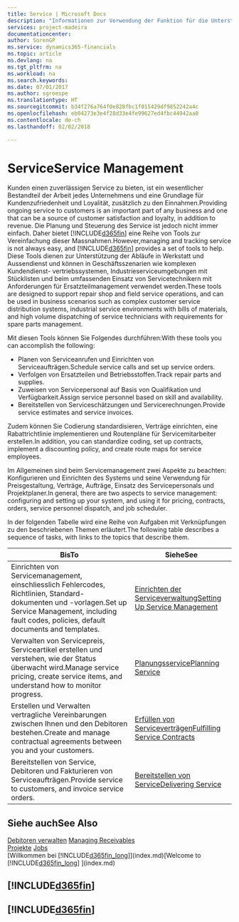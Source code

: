 ```yaml
---
title: Service | Microsoft Docs
description: "Informationen zur Verwendung der Funktion für die Unterstützung der Arbeitsgänge Werkstatt und Service."
services: project-madeira
documentationcenter: 
author: SorenGP
ms.service: dynamics365-financials
ms.topic: article
ms.devlang: na
ms.tgt_pltfrm: na
ms.workload: na
ms.search.keywords: 
ms.date: 07/01/2017
ms.author: sgroespe
ms.translationtype: HT
ms.sourcegitcommit: b34f276a764f0e828fbc1f015429df9852242a4c
ms.openlocfilehash: eb04273e3e4f28d33e4fe99627ed4fbc44942aa0
ms.contentlocale: de-ch
ms.lasthandoff: 02/02/2018

---
```

# <a name="service-management"></a><span data-ttu-id="374a0-103">Service</span><span class="sxs-lookup"><span data-stu-id="374a0-103">Service Management</span></span>
<span data-ttu-id="374a0-104">Kunden einen zuverlässigen Service zu bieten, ist ein wesentlicher Bestandteil der Arbeit jedes Unternehmens und eine Grundlage für Kundenzufriedenheit und Loyalität, zusätzlich zu den Einnahmen.</span><span class="sxs-lookup"><span data-stu-id="374a0-104">Providing ongoing service to customers is an important part of any business and one that can be a source of customer satisfaction and loyalty, in addition to revenue.</span></span> <span data-ttu-id="374a0-105">Die Planung und Steuerung des Service ist jedoch nicht immer einfach. Daher bietet [!INCLUDE[d365fin](includes/d365fin_md.md)] eine Reihe von Tools zur Vereinfachung dieser Massnahmen.</span><span class="sxs-lookup"><span data-stu-id="374a0-105">However,managing and tracking service is not always easy, and [!INCLUDE[d365fin](includes/d365fin_md.md)] provides a set of tools to help.</span></span> <span data-ttu-id="374a0-106">Diese Tools dienen zur Unterstützung der Abläufe in Werkstatt und Aussendienst und können in Geschäftsszenarien wie komplexen Kundendienst- vertriebssystemen, Industrieserviceumgebungen mit Stücklisten und beim umfassenden Einsatz von Servicetechnikern mit Anforderungen für Ersatzteilmanagement verwendet werden.</span><span class="sxs-lookup"><span data-stu-id="374a0-106">These tools are designed to support repair shop and field service operations, and can be used in business scenarios such as complex customer service distribution systems, industrial service environments with bills of materials, and high volume dispatching of service technicians with requirements for spare parts management.</span></span>  

 <span data-ttu-id="374a0-107">Mit diesen Tools können Sie Folgendes durchführen:</span><span class="sxs-lookup"><span data-stu-id="374a0-107">With these tools you can accomplish the following:</span></span>  

* <span data-ttu-id="374a0-108">Planen von Serviceanrufen und Einrichten von Serviceaufträgen.</span><span class="sxs-lookup"><span data-stu-id="374a0-108">Schedule service calls and set up service orders.</span></span>  
* <span data-ttu-id="374a0-109">Verfolgen von Ersatzteilen und Betriebsstoffen.</span><span class="sxs-lookup"><span data-stu-id="374a0-109">Track repair parts and supplies.</span></span>  
* <span data-ttu-id="374a0-110">Zuweisen von Servicepersonal auf Basis von Qualifikation und Verfügbarkeit.</span><span class="sxs-lookup"><span data-stu-id="374a0-110">Assign service personnel based on skill and availability.</span></span>  
* <span data-ttu-id="374a0-111">Bereitstellen von Serviceschätzungen und Servicerechnungen.</span><span class="sxs-lookup"><span data-stu-id="374a0-111">Provide service estimates and service invoices.</span></span>  

<span data-ttu-id="374a0-112">Zudem können Sie Codierung standardisieren, Verträge einrichten, eine Rabattrichtlinie implementieren und Routenpläne für Servicemitarbeiter erstellen.</span><span class="sxs-lookup"><span data-stu-id="374a0-112">In addition, you can standardize coding, set up contracts, implement a discounting policy, and create route maps for service employees.</span></span>  

<span data-ttu-id="374a0-113">Im Allgemeinen sind beim Servicemanagement zwei Aspekte zu beachten: Konfigurieren und Einrichten des Systems und seine Verwendung für Preisgestaltung, Verträge, Aufträge, Einsatz des Servicepersonals und Projektplaner.</span><span class="sxs-lookup"><span data-stu-id="374a0-113">In general, there are two aspects to service management: configuring and setting up your system, and using it for pricing, contracts, orders, service personnel dispatch, and job scheduler.</span></span>  

<span data-ttu-id="374a0-114">In der folgenden Tabelle wird eine Reihe von Aufgaben mit Verknüpfungen zu den beschriebenen Themen erläutert.</span><span class="sxs-lookup"><span data-stu-id="374a0-114">The following table describes a sequence of tasks, with links to the topics that describe them.</span></span>   

|<span data-ttu-id="374a0-115">**Bis**</span><span class="sxs-lookup"><span data-stu-id="374a0-115">**To**</span></span>|<span data-ttu-id="374a0-116">**Siehe**</span><span class="sxs-lookup"><span data-stu-id="374a0-116">**See**</span></span>|  
|------------|-------------|  
|<span data-ttu-id="374a0-117">Einrichten von Servicemanagement, einschliesslich Fehlercodes, Richtlinien, Standard- dokumenten und -vorlagen.</span><span class="sxs-lookup"><span data-stu-id="374a0-117">Set up Service Management, including fault codes, policies, default documents and templates.</span></span>|[<span data-ttu-id="374a0-118">Einrichten der Serviceverwaltung</span><span class="sxs-lookup"><span data-stu-id="374a0-118">Setting Up Service Management</span></span>](service-setup-service.md)|  
|<span data-ttu-id="374a0-119">Verwalten von Servicepreis, Serviceartikel erstellen und verstehen, wie der Status überwacht wird.</span><span class="sxs-lookup"><span data-stu-id="374a0-119">Manage service pricing, create service items, and understand how to monitor progress.</span></span>|[<span data-ttu-id="374a0-120">Planungsservice</span><span class="sxs-lookup"><span data-stu-id="374a0-120">Planning Service</span></span>](service-plan-service.md)|  
|<span data-ttu-id="374a0-121">Erstellen und Verwalten vertragliche Vereinbarungen zwischen Ihnen und den Debitoren bestehen.</span><span class="sxs-lookup"><span data-stu-id="374a0-121">Create and manage contractual agreements between you and your customers.</span></span>|[<span data-ttu-id="374a0-122">Erfüllen von Serviceverträgen</span><span class="sxs-lookup"><span data-stu-id="374a0-122">Fulfilling Service Contracts</span></span>](service-fulfill-service-contracts.md)|  
|<span data-ttu-id="374a0-123">Bereitstellen von Service, Debitoren und Fakturieren von Serviceaufträgen.</span><span class="sxs-lookup"><span data-stu-id="374a0-123">Provide service to customers, and invoice service orders.</span></span>|[<span data-ttu-id="374a0-124">Bereitstellen von Service</span><span class="sxs-lookup"><span data-stu-id="374a0-124">Delivering Service</span></span>](service-deliver-service.md)|  

## <a name="see-also"></a><span data-ttu-id="374a0-125">Siehe auch</span><span class="sxs-lookup"><span data-stu-id="374a0-125">See Also</span></span>  
<span data-ttu-id="374a0-126">[Debitoren verwalten](receivables-manage-receivables.md) </span><span class="sxs-lookup"><span data-stu-id="374a0-126">[Managing Receivables](receivables-manage-receivables.md) </span></span>  
<span data-ttu-id="374a0-127">[Projekte](projects-how-create-jobs.md) </span><span class="sxs-lookup"><span data-stu-id="374a0-127">[Jobs](projects-how-create-jobs.md) </span></span>  
<span data-ttu-id="374a0-128">[Willkommen bei [!INCLUDE[d365fin_long](includes/d365fin_long_md.md)]](index.md)</span><span class="sxs-lookup"><span data-stu-id="374a0-128">[Welcome to [!INCLUDE[d365fin_long](includes/d365fin_long_md.md)] ](index.md)</span></span>

## [!INCLUDE[d365fin](includes/free_trial_md.md)]  
## [!INCLUDE[d365fin](includes/training_link_md.md)]

